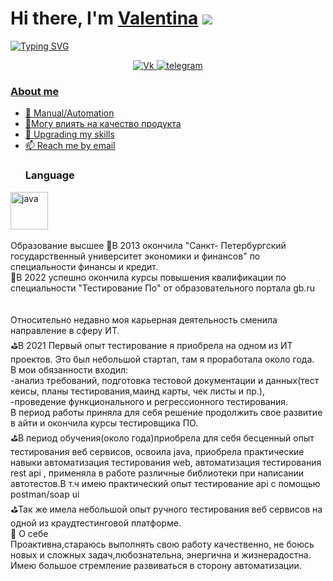 # Hi there, I'm [Valentina]() ![](https://github.com/blackcater/blackcater/raw/main/images/Hi.gif) 
[![Typing SVG](https://readme-typing-svg.herokuapp.com?color=%2336BCF7&lines=QA+engeneer+from+Russia+🇷🇺)](https://git.io/typing-svg)

<div id="socials" align="center">
<a href="https://vk.com/valentinaplatonova">
		<img src="https://img.shields.io/badge/vk-blue?style=for-the-badge&logo=vk&logoColor=whit" alt="Vk"/>
<a href="https://t.me/v_platonova1">
		<img src="https://img.shields.io/badge/telegram-blue?style=for-the-badge&logo=telegram&logoColor=whit" alt="telegram"/>
</div>
	

### About me
- 🌱 Manual/Automation 
- 📝Могу влиять на качество продукта
- 📄 Upgrading my skills
- 📫 Reach me by [email](mailto:vs_platonova@vk.com)
	### Language
<img src="https://cdn.jsdelivr.net/gh/devicons/devicon/icons/java/java-plain-wordmark.svg" title="java" width="60" height="60"/>&nbsp;
	
	
Образование высшее
📝В 2013 окончила "Санкт- Петербургский государственный университет экономики и финансов" по специальности финансы и кредит.<br>
📝В 2022 успешно  окончила курсы повышения квалификации по специальности "Тестирование По" от образовательного портала gb.ru<br>
	<br>
	<br>
Относительно недавно моя карьерная деятельность сменила направление в сферу ИТ.<br>
⛳️В 2021 Первый опыт тестирование я приобрела на одном из ИТ проектов. Это был небольшой стартап, там я проработала около года.<br>
В мои обязанности входил:<br>
	-анализ требований, подготовка тестовой документации и данных(тест кеисы, планы тестирования,маинд карты,  чек листы и пр.),<br>
	-проведение функционального и регрессионного тестирования.<br>
В период  работы   приняла для себя решение продолжить свое развитие в айти и окончила  курсы тестировщика ПО. <br>
⛳️В период обучения(около года)приобрела для себя бесценный опыт тестирования веб сервисов, освоила java, приобрела практические навыки автоматизация тестирования  web, автоматизация тестирования rest api , применяла в работе различные библиотеки при написании автотестов.В т.ч имею практический опыт тестирование api с помощью  postman/soap ui<br>
⛳️Так же имела небольшой опыт ручного тестирования веб сервисов на одной из краудтестинговой платформе. <br>
📌 О себе<br>
	Проактивна,стараюсь выполнять свою работу качественно, не боюсь новых и сложных задач,любознательна, энергична и жизнерадостна. Имею большое стремление развиваться в сторону автоматизации.
	

